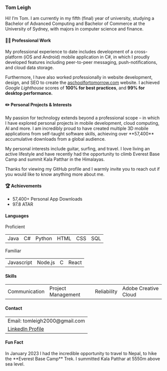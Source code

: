 <h3>Tom Leigh</h3>

Hi! I’m Tom. I am currently in my fifth (final) year of university, studying a Bachelor of Advanced Computing and Bachelor of Commerce at the University of Sydney, with majors in computer science and finance.

<h4>👨‍💻 Professional Work</h4>
My professional experience to date includes development of a cross-platform (iOS and Android) mobile application in C#, in which I proudly developed features including peer-to-peer messaging, push-notifications, and cloud data storage.

Furthermore, I have also worked professionally in website development, design, and SEO to create the [aschoolfortomorrow.com](https://www.aschoolfortomorrow.com) website. I achieved _Google Lighthouse_ scores of **100% for best practices**, and **99% for desktop performance.** 

<h4>✏️ Personal Projects & Interests</h4>
My passion for technology extends beyond a professional scope – in which I have explored personal projects in mobile development, cloud computing, AI and more. I am incredibly proud to have created multiple 3D mobile applications from self-taught software skills, achieving over **57,400** accumulative downloads from a global audience.

My personal interests include guitar, surfing, and travel. I love living an active lifestyle and have recently had the opportunity to climb Everest Base Camp and summit Kala Patthar in the Himalayas. 

Thanks for viewing my GitHub profile and I warmly invite you to reach out if you would like to know anything more about me.

<h4>🏆 Achievements</h4>
<ul>
  <li>57,400+ Personal App Downloads</li>
  <li>97.8 ATAR</li>
</ul>

<h4>Languages</h4>
Proficient
<table>
  <tr>
    <td>Java</td>
    <td>C#</td> 
    <td>Python</td>
    <td>HTML</td>
    <td>CSS</td> 
    <td>SQL</td>
  </tr>
</table>
Familiar
<table>
  <tr>
    <td>Javascript</td>
    <td>Node.js</td> 
    <td>C</td>
    <td>React</td>
  </tr>
</table>
  
  
<h4>Skills</h4>
  <table>
  <tr>
    <td>Communication</td>
    <td>Project Management</td> 
    <td>Reliability</td>
    <td>Adobe Creative Cloud</td>
  </tr>
</table>

<h4>Contact</h4>
  <table>
  <tr>
    <td>Email: tomleigh2000@gmail.com</td>
  </tr>
  <tr>
    <td><a href="www.linkedin.com/in/tomleigh2000">LinkedIn Profile</a></td>
  </tr>
</table>

<h4>Fun Fact</h4>
In January 2023 I had the incredible opportunity to travel to Nepal, to hike the **Everest Base Camp** Trek. I summitted Kala Patthar at 5550m above sea level.

  
<!---
tomleigh/tomleigh is a ✨ special ✨ repository because its `README.md` (this file) appears on your GitHub profile.
You can click the Preview link to take a look at your changes.
--->
